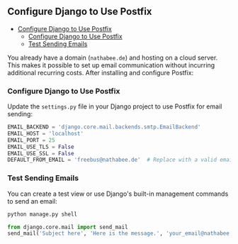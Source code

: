

## Configure Django to Use Postfix

<!-- TOC -->
  - [Configure Django to Use Postfix](#configure-django-to-use-postfix)
    - [Configure Django to Use Postfix](#configure-django-to-use-postfix)
    - [Test Sending Emails](#test-sending-emails)
<!-- TOC END -->


You already have a domain (`nathabee.de`) and hosting on a cloud server. This makes it possible to set up email communication without incurring additional recurring costs. After installing and  configure Postfix:

### Configure Django to Use Postfix
   Update the `settings.py` file in your Django project to use Postfix for email sending:

   ```python
   EMAIL_BACKEND = 'django.core.mail.backends.smtp.EmailBackend'
   EMAIL_HOST = 'localhost'
   EMAIL_PORT = 25
   EMAIL_USE_TLS = False
   EMAIL_USE_SSL = False
   DEFAULT_FROM_EMAIL = 'freebus@nathabee.de'  # Replace with a valid email address
   ```

### Test Sending Emails
   You can create a test view or use Django's built-in management commands to send an email:

   ```bash
   python manage.py shell
   ```

   ```python
   from django.core.mail import send_mail
   send_mail('Subject here', 'Here is the message.', 'your_email@nathabee.de', ['recipient@example.com'], fail_silently=False)
   ```
 

